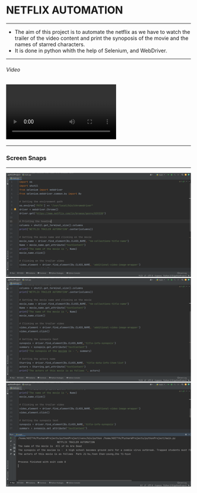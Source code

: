 # NETFLIX AUTOMATION

------------

- The aim of this project is to automate the netflix as we have to watch the trailer of the video content and print the synoposis of the movie and the names of starred characters.
- It is done in python whith the help of Selenium, and WebDriver.

------------

###### Video

![Video](https://github.com/kumaradityaraj/Netflix-Automation/blob/main/Screencast%20from%2003-23-2022%2009:02:02%20PM.webm)

------------

### Screen Snaps

------------
![First Snap](https://github.com/kumaradityaraj/Netflix-Automation/blob/main/Screenshot%20from%202022-03-23%2019-56-23.png)
![Second Snap](https://github.com/kumaradityaraj/Netflix-Automation/blob/main/Screenshot%20from%202022-03-23%2019-56-36.png)
![Third Snap](https://github.com/kumaradityaraj/Netflix-Automation/blob/main/Screenshot%20from%202022-03-23%2019-56-47.png)

